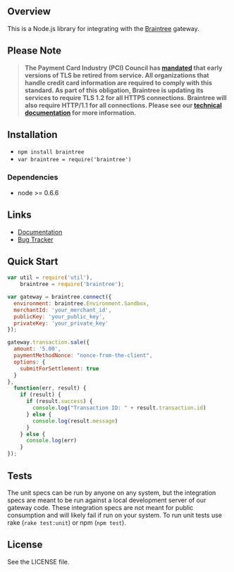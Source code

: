 ## Overview

This is a Node.js library for integrating with the [Braintree](https://www.braintreepayments.com) gateway.

## Please Note
> **The Payment Card Industry (PCI) Council has [mandated](http://blog.pcisecuritystandards.org/migrating-from-ssl-and-early-tls) that early versions of TLS be retired from service.  All organizations that handle credit card information are required to comply with this standard. As part of this obligation, Braintree is updating its services to require TLS 1.2 for all HTTPS connections. Braintree will also require HTTP/1.1 for all connections. Please see our [technical documentation](https://github.com/paypal/tls-update) for more information.**

## Installation

* `npm install braintree`
* `var braintree = require('braintree')`

### Dependencies

* node >= 0.6.6

## Links

* [Documentation](https://developers.braintreepayments.com/node/sdk/server/overview)
* [Bug Tracker](http://github.com/braintree/braintree_node/issues)

## Quick Start
```javascript
var util = require('util'),
    braintree = require('braintree');

var gateway = braintree.connect({
  environment: braintree.Environment.Sandbox,
  merchantId: 'your_merchant_id',
  publicKey: 'your_public_key',
  privateKey: 'your_private_key'
});

gateway.transaction.sale({
  amount: '5.00',
  paymentMethodNonce: "nonce-from-the-client",
  options: {
    submitForSettlement: true
  }
},
  function(err, result) {
    if (result) {
      if (result.success) {
        console.log("Transaction ID: " + result.transaction.id)
      } else {
        console.log(result.message)
      }
    } else {
      console.log(err)
    }
});
```
## Tests

The unit specs can be run by anyone on any system, but the integration specs are meant to be run against a local development server of our gateway code. These integration specs are not meant for public consumption and will likely fail if run on your system. To run unit tests use rake (`rake test:unit`) or npm (`npm test`).

## License

See the LICENSE file.
